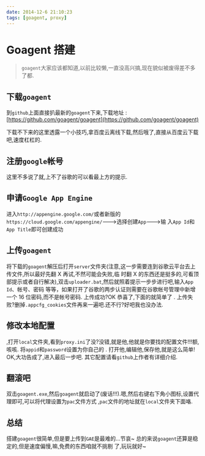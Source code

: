 ```yaml
---
date: 2014-12-6 21:10:23
tags: [goagent, proxy]
---
```


# Goagent 搭建

> `goagent`大家应该都知道,以前比较懒,一直没高兴搞,现在貌似被废得差不多了都.

## 下载`goagent`

到`github`上面直接扒最新的`goagent`下来,下载地址
:[https://github.com/goagent/goagent](https://github.com/goagent/goagent)

下载不下来的这里透露一个小技巧,拿百度云离线下载,然后哦了,直接从百度云下载吧,速度杠杠的.

## 注册`google`帐号

这里不多说了就,上不了谷歌的可以看最上方的提示.

## 申请`Google App Engine`

进入`http://appengine.google.com/`或者新版的`https://cloud.google.com/appengine/`--->选择创建`App`--->输
入`App Id`和`App Title`即可创建成功

## 上传`goagent`

将下载的`goagent`解压后打开`server`文件夹(注意,这一步需要连到谷歌云平台去上传文件,所以最好先翻 X 再试,不然可能会失败,临
时翻 X 的东西还是挺多的,可看顶部提示或者自行解决),双击`uploader.bat`,然后就照着提示一步步进行吧,输入`App Id`、帐号、密码
等等，如果打开了谷歌的两步认证则需要在谷歌帐号管理中新增一个 16 位密码,而不是帐号密码. 上传成功?OK 恭喜了,下面的就简单了
. 上传失败?删掉`.appcfg_cookies`文件再来一遍吧.还不行?好吧我也没办法.

## 修改本地配置

,打开`local`文件夹,看到`proxy.ini`了没?没错,就是他,他就是你要找的配置文件!!!额,咳咳. 将`appid`和`password`设置为你自己的
. 打开他,编辑他,保存他,就是这么简单! OK,大功告成了,进入最后一步吧. 其它配置请看`github`上作者有详细介绍.

## 翻滚吧

双击`goagent.exe`,然后`goagent`就启动了(废话!!!).嗯,然后右键右下角小图标,设置代理即可,可以将代理设置为`pac`文件方式
,`pac`文件的地址就在`local`文件夹下面咯.

## 总结

搭建`goagent`很简单,但是要上传到`GAE`是最难的...节哀~ 总的来说`goagent`还算是稳定的,但是速度偏慢,嘛,免费的东西咱就不挑剔
了,玩玩就好~
